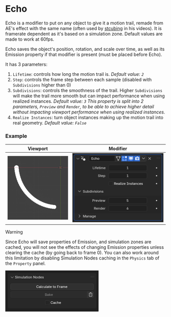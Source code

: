 # Echo

Echo is a modifier to put on any object to give it a motion trail, remade from AE's effect with the same name (often used by [stcubing](https://stcubing.com/) in his videos).
It is framerate dependent as it's based on a simulation zone. Default values are made to work at 60fps.

Echo saves the object's position, rotation, and scale over time, as well as its Emission property if that modifier is present (must be placed before Echo).

It has 3 parameters:

1. `Lifetime`: controls how long the motion trail is.
   _Default value: `2`_
2. `Step`: controls the frame step between each sample (disabled with `Subdivisions` higher than 0)
3. `Subdivisions`: controls the smoothness of the trail. Higher `Subdivisions` will make the trail more smooth but can impact performance when using realized instances.
   _Default value: `3`_
   _This property is split into 2 parameters, `Preview` and `Render`, to be able to achieve higher detail without impacting viewport performance when using realized instances._
4. `Realize Instances`: turn object instances making up the motion trail into real geometry.
   _Default value: `False`_

### Example

| Viewport                                         | Modifier                              |
| ------------------------------------------------ | ------------------------------------- |
| <img src="/assets/echo-viewport.png" height=200> | <img src="/assets/echo-modifier.png"> |

> [!WARNING]
> Since Echo will save properties of Emission, and simulation zones are cached, you will not see the effects of changing Emission properties unless clearing the cache (by going back to frame 0).
> You can also work around this limitation by disabling Simulation Nodes caching in the `Physics` tab of the `Property` panel.
>
> ![image](assets/echo-warning.png)
